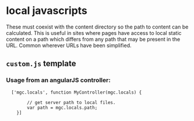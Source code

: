 # local javascripts 

These must coexist with the content directory so the path to content can be calculated.
This is useful in sites where pages have access to local static content on a path which differs
from any path that may be present in the URL. Common wherever URLs have been simplified.

## `custom.js` template

### Usage from an angularJS controller:

	  ['mgc.locals', function MyController(mgc.locals) {
	
			// get server path to local files.
			var path = mgc.locals.path;
		}]